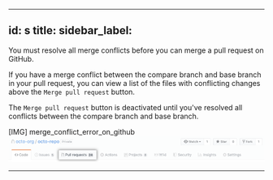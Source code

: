 
---
id: s
title:
sidebar_label:
---

You must resolve all merge conflicts before you can merge a pull request on GitHub.

If you have a merge conflict between the compare branch and base branch in your pull request, you can view a list of the files with conflicting changes above the `Merge pull request` button.

The `Merge pull request` button is deactivated until you've resolved all conflicts between the compare branch and base branch.

[IMG]
merge_conflict_error_on_github
![xxx](https://raw.githubusercontent.com/ChickenKyiv/awesome-git-article/master/img/PR/repo-tabs-pull-requests.png)


---
